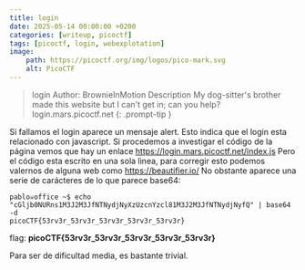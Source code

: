 ```yaml
---
title: login
date: 2025-05-14 00:00:00 +0200
categories: [writeup, picoctf]
tags: [picoctf, login, webexplotation]     
image:
    path: https://picoctf.org/img/logos/pico-mark.svg
    alt: PicoCTF
---
```


>login
Author: BrownieInMotion
Description
My dog-sitter's brother made this website but I can't get in; can you help? login.mars.picoctf.net
{: .prompt-tip }

Si fallamos el login aparece un mensaje alert. Esto indica que el login esta relacionado con javascript. 
Si procedemos a investigar el código de la página vemos que hay un enlace https://login.mars.picoctf.net/index.js
Pero el código esta escrito en una sola linea, para corregir esto podemos valernos de alguna web como https://beautifier.io/
No obstante aparece una serie de carácteres de lo que parece base64:

``` shell
pablo☠office ~$ echo "cGljb0NURns1M3J2M3JfNTNydjNyXzUzcnYzcl81M3J2M3JfNTNydjNyfQ" | base64 -d           
picoCTF{53rv3r_53rv3r_53rv3r_53rv3r_53rv3r}
```

flag: **picoCTF{53rv3r_53rv3r_53rv3r_53rv3r_53rv3r}**

Para ser de dificultad media, es bastante trivial. 
